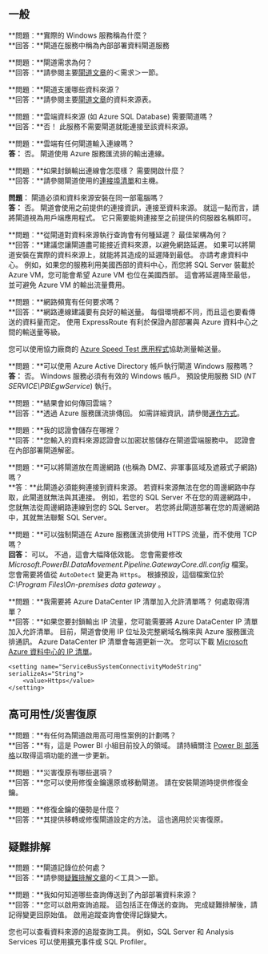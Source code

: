 ## <a name="general"></a>一般
**問題︰**實際的 Windows 服務稱為什麼？  
**回答：**閘道在服務中稱為內部部署資料閘道服務

**問題︰**閘道需求為何？  
**回答︰**請參閱主要[閘道文章](../service-gateway-onprem.md)的＜需求＞一節。

**問題︰**閘道支援哪些資料來源？  
**回答︰**請參閱主要[閘道文章](../service-gateway-onprem.md)的資料來源表。

**問題︰**雲端資料來源 (如 Azure SQL Database) 需要閘道嗎？  
**回答：**否！ 此服務不需要閘道就能連接至該資料來源。

**問題︰**雲端有任何閘道輸入連線嗎？  
**答：** 否。 閘道使用 Azure 服務匯流排的輸出連線。

**問題︰**如果封鎖輸出連線會怎麼樣？ 需要開啟什麼？  
**回答︰**請參閱閘道使用的[連接埠清單](../service-gateway-onprem.md#ports)和主機。

**問題︰** 閘道必須和資料來源安裝在同一部電腦嗎？  
**答：** 否。 閘道會使用之前提供的連接資訊，連接至資料來源。 就這一點而言，請將閘道視為用戶端應用程式。 它只需要能夠連接至之前提供的伺服器名稱即可。

**問題︰**從閘道對資料來源執行查詢會有何種延遲？ 最佳架構為何？  
**回答︰**建議您讓閘道盡可能接近資料來源，以避免網路延遲。 如果可以將閘道安裝在實際的資料來源上，就能將其造成的延遲降到最低。 亦請考慮資料中心。 例如，如果您的服務利用美國西部的資料中心，而您將 SQL Server 裝載於 Azure VM，您可能會希望 Azure VM 也位在美國西部。 這會將延遲降至最低，並可避免 Azure VM 的輸出流量費用。

**問題︰**網路頻寬有任何要求嗎？  
**回答︰**網路連線建議要有良好的輸送量。 每個環境都不同，而且這也要看傳送的資料量而定。 使用 ExpressRoute 有利於保證內部部署與 Azure 資料中心之間的輸送量等級。

您可以使用協力廠商的 [Azure Speed Test 應用程式](http://azurespeedtest.azurewebsites.net/)協助測量輸送量。

**問題︰**可以使用 Azure Active Directory 帳戶執行閘道 Windows 服務嗎？  
**答：** 否。 Windows 服務必須有有效的 Windows 帳戶。 預設使用服務 SID (*NT SERVICE\PBIEgwService*) 執行。

**問題︰**結果會如何傳回雲端？  
**回答︰**透過 Azure 服務匯流排傳回。 如需詳細資訊，請參閱[運作方式](../service-gateway-onprem.md#how-the-gateway-works)。

**問題︰**我的認證會儲存在哪裡？  
**回答︰**您輸入的資料來源認證會以加密狀態儲存在閘道雲端服務中。 認證會在內部部署閘道解密。

**問題︰**可以將閘道放在周邊網路 (也稱為 DMZ、非軍事區域及遮蔽式子網路) 嗎？  
**答︰**此閘道必須能夠連接到資料來源。 若資料來源無法在您的周邊網路中存取，此閘道就無法與其連接。 例如，若您的 SQL Server 不在您的周邊網路中， 您就無法從周邊網路連線到您的 SQL Server。 若您將此閘道部署在您的周邊網路中，其就無法聯繫 SQL Server。

**問題：**可以強制閘道在 Azure 服務匯流排使用 HTTPS 流量，而不使用 TCP 嗎？  
**回答：** 可以。 不過，這會大幅降低效能。 您會需要修改 *Microsoft.PowerBI.DataMovement.Pipeline.GatewayCore.dll.config* 檔案。 您會需要將值從 `AutoDetect` 變更為 `Https`。 根據預設，這個檔案位於 *C:\Program Files\On-premises data gateway* 。

**問題︰**我需要將 Azure DataCenter IP 清單加入允許清單嗎？ 何處取得清單？  
**回答︰**如果您要封鎖輸出 IP 流量，您可能需要將 Azure DataCenter IP 清單加入允許清單。 目前，閘道會使用 IP 位址及完整網域名稱來與 Azure 服務匯流排通訊。 Azure DataCenter IP 清單會每週更新一次。 您可以下載 [Microsoft Azure 資料中心的 IP 清單](https://www.microsoft.com/download/details.aspx?id=41653)。

```
<setting name="ServiceBusSystemConnectivityModeString" serializeAs="String">
    <value>Https</value>
</setting>
```

## <a name="high-availabilitydisaster-recovery"></a>高可用性/災害復原
**問題︰**有任何為閘道啟用高可用性案例的計劃嗎？  
**回答：**有，這是 Power BI 小組目前投入的領域。 請持續關注 [Power BI 部落格](https://powerbi.microsoft.com/blog/)以取得這項功能的進一步更新。

**問題︰**災害復原有哪些選項？  
**回答︰**您可以使用修復金鑰還原或移動閘道。 請在安裝閘道時提供修復金鑰。

**問題︰**修復金鑰的優勢是什麼？  
**回答︰**其提供移轉或修復閘道設定的方法。 這也適用於災害復原。

## <a name="troubleshooting"></a>疑難排解
**問題︰**閘道記錄位於何處？  
**回答︰**請參閱[疑難排解文章](../service-gateway-onprem-tshoot.md#tools-for-troubleshooting)的＜工具＞一節。

**問題︰**我如何知道哪些查詢傳送到了內部部署資料來源？  
**回答︰**您可以啟用查詢追蹤。  這包括正在傳送的查詢。 完成疑難排解後，請記得變更回原始值。 啟用追蹤查詢會使得記錄變大。

您也可以查看資料來源的追蹤查詢工具。 例如，SQL Server 和 Analysis Services 可以使用擴充事件或 SQL Profiler。

